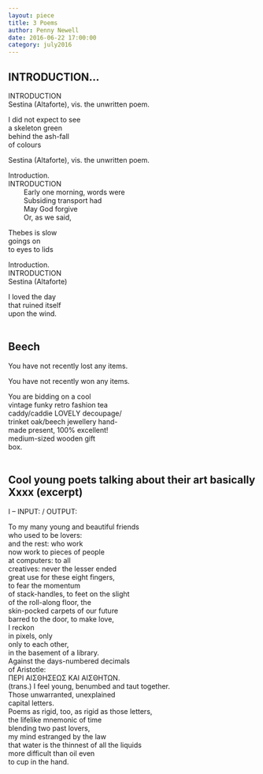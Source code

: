```yaml
---
layout: piece
title: 3 Poems
author: Penny Newell
date: 2016-06-22 17:00:00
category: july2016
---
```


<h2>INTRODUCTION...</h2>

INTRODUCTION<br>
Sestina (Altaforte), vis. the unwritten poem. <br>

I did not expect to see<br>
a skeleton green<br>
behind the ash-fall<br>
of colours<br>

Sestina (Altaforte), vis. the unwritten poem.<br>

Introduction.<br>
INTRODUCTION<br>
&nbsp;&nbsp;&nbsp;&nbsp;&nbsp;&nbsp;&nbsp;&nbsp;Early one morning, words were <br>
&nbsp;&nbsp;&nbsp;&nbsp;&nbsp;&nbsp;&nbsp;&nbsp;Subsiding transport had<br>
&nbsp;&nbsp;&nbsp;&nbsp;&nbsp;&nbsp;&nbsp;&nbsp;May God forgive<br>
&nbsp;&nbsp;&nbsp;&nbsp;&nbsp;&nbsp;&nbsp;&nbsp;Or, as we said,<br>

Thebes is slow <br>
goings on<br>
to eyes to lids<br>

Introduction.<br>
INTRODUCTION<br>
Sestina (Altaforte)<br>

I loved the day<br>
that ruined itself<br>
upon the wind.<br><br>


<h2>Beech</h2> 

You have not recently lost any items. <br>

You have not recently won any items. <br>

You are bidding on a cool<br>
vintage funky retro fashion tea<br>
caddy/caddie LOVELY decoupage/<br>
trinket oak/beech jewellery hand-<br>
made present, 100% excellent!<br>
medium-sized wooden gift<br>
box.<br><br>


<h2>Cool young poets talking about their art basically Xxxx (excerpt)</h2>

I – INPUT: / OUTPUT:<br>

To my many young and beautiful friends <br>
who used to be lovers:<br>
and the rest: who work <br>
now work to pieces of people<br> 
at computers: to all <br>
creatives: never the lesser ended<br>
great use for these eight fingers,<br>
to fear the momentum <br>
of stack-handles, to feet on the slight <br>
of the roll-along floor, the<br>
skin-pocked carpets of our future<br>
barred to the door, to make love, <br>
I reckon<br>
in pixels, only<br>
only to each other,<br>
in the basement of a library.<br>
Against the days-numbered decimals<br>
of Aristotle:<br>
ΠΕΡΙ ΑΙΣΘΗΣΕΩΣ ΚΑΙ ΑΙΣΘΗΤΩΝ.<br>
(trans.) I feel young, benumbed and taut together.<br>
Those unwarranted, unexplained <br>
capital letters.<br>
Poems as rigid, too, as rigid as those letters,<br>
the lifelike mnemonic of time<br>
blending two past lovers,<br>
my mind estranged by the law<br>
that water is the thinnest of all the liquids<br>
more difficult than oil even<br>
to cup in the hand.<br>

